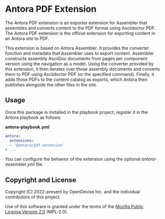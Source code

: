 # Antora PDF Extension

The Antora PDF extension is an exporter extension for Assembler that assembles and converts content to the PDF format using Asciidoctor PDF.
The Antora PDF extension is the official extension for exporting content in an Antora site to PDF.

This extension is based on Antora Assembler.
It provides the converter function and metadata that Assembler uses to export content.
Assembler constructs assembly AsciiDoc documents from pages per component version using the navigation as a model.
Using the converter provided by this extension, it then iterates over those assembly documents and converts them to PDF using Asciidoctor PDF (or the specified command).
Finally, it adds those PDFs to the content catalog as exports, which Antora then publishes alongside the other files in the site.

## Usage

Once this package is installed in the playbook project, register it in the Antora playbook as follows:

**antora-playbook.yml**

```yaml
antora:
  extensions:
  - '@antora/pdf-extension'
# ...
```

You can configure the behavior of the extension using the optional _antora-assembler.yml_ file.

## Copyright and License

Copyright (C) 2022-present by OpenDevise Inc. and the individual contributors of this project.

Use of this software is granted under the terms of the [Mozilla Public License Version 2.0](https://www.mozilla.org/en-US/MPL/2.0/) (MPL-2.0).
